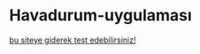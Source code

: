 # Havadurum-uygulaması
[bu siteye giderek test edebilirsiniz!
](https://omeryasingundogdu.github.io/Havadurum-uygulamas-/)
